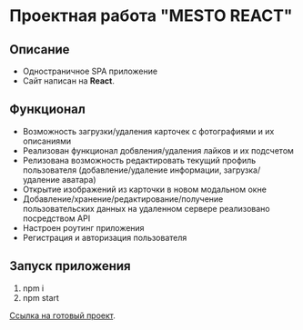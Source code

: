 # Проектная работа "MESTO REACT"

## Описание

* Одностраничное SPA приложение
* Сайт написан на **React**.

## Функционал

* Возможность загрузки/удаления карточек с фотографиями и их описаниями
* Реализован функционал добвления/удаления лайков и их подсчетом
* Релизована возможность редактировать текущий профиль пользователя (добавление/удаление информации, загрузка/удаление аватара)
* Открытие изображений из карточки в новом модальном окне 
* Добавление/хранение/редактирование/получение пользовательских данных на удаленном сервере реализовано посредством API
* Настроен роутинг приложения
* Регистрация и авторизация пользователя




## Запуск приложения
1. npm i
2. npm start

[Ссылка на готовый проект](https://sysoev-kirill.github.io/mesto-react/).
